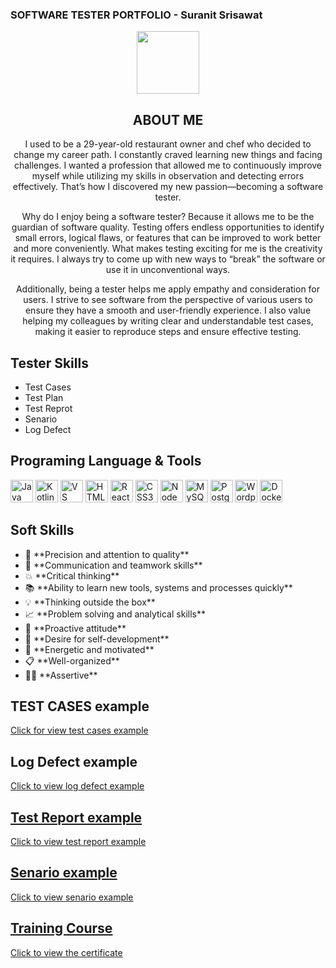 ### SOFTWARE TESTER PORTFOLIO - Suranit Srisawat
<div id="header" align="center">
  <img src="https://media.giphy.com/media/M9gbBd9nbDrOTu1Mqx/giphy.gif" width="100"/>
</div>

<div align="center">
  <h2>ABOUT ME</h2>
  <p>
I used to be a 29-year-old restaurant owner and chef who decided to change my career path. I constantly craved learning new things and facing challenges. I wanted a profession that allowed me to continuously improve myself while utilizing my skills in observation and detecting errors effectively. That’s how I discovered my new passion—becoming a software tester.

Why do I enjoy being a software tester? Because it allows me to be the guardian of software quality. Testing offers endless opportunities to identify small errors, logical flaws, or features that can be improved to work better and more conveniently. What makes testing exciting for me is the creativity it requires. I always try to come up with new ways to “break” the software or use it in unconventional ways.

Additionally, being a tester helps me apply empathy and consideration for users. I strive to see software from the perspective of various users to ensure they have a smooth and user-friendly experience. I also value helping my colleagues by writing clear and understandable test cases, making it easier to reproduce steps and ensure effective testing.
  </p>
</div>

<div>
  <h2>Tester Skills</h2>
  <ul>
    <li>Test Cases</li>
    <li>Test Plan</li>
    <li>Test Reprot</li>
    <li>Senario</li>
    <li>Log Defect</li>
  </ul>
</div>

<div align="left">
  <h2>Programing Language & Tools</h2>
  <p align="left">
    <a href="https://www.oracle.com/java/" target="_blank" rel="noreferrer"><img src="https://raw.githubusercontent.com/danielcranney/readme-generator/main/public/icons/skills/java-colored.svg" width="36" height="36" alt="Java" /></a>
    <a href="https://kotlinlang.org/" target="_blank" rel="noreferrer"><img src="https://raw.githubusercontent.com/danielcranney/readme-generator/main/public/icons/skills/kotlin-colored.svg" width="36" height="36" alt="Kotlin" /></a>
    <a href="https://code.visualstudio.com/" target="_blank" rel="noreferrer"><img src="https://raw.githubusercontent.com/danielcranney/readme-generator/main/public/icons/skills/visualstudiocode.svg" width="36" height="36" alt="VS Code" /></a>
    <a href="https://developer.mozilla.org/en-US/docs/Glossary/HTML5" target="_blank" rel="noreferrer"><img src="https://raw.githubusercontent.com/danielcranney/readme-generator/main/public/icons/skills/html5-colored.svg" width="36" height="36" alt="HTML5" /></a>
    <a href="https://reactjs.org/" target="_blank" rel="noreferrer"><img src="https://raw.githubusercontent.com/danielcranney/readme-generator/main/public/icons/skills/react-colored.svg" width="36" height="36" alt="React" /></a>
    <a href="https://www.w3.org/TR/CSS/#css" target="_blank" rel="noreferrer"><img src="https://raw.githubusercontent.com/danielcranney/readme-generator/main/public/icons/skills/css3-colored.svg" width="36" height="36" alt="CSS3" /></a>
    <a href="https://nodejs.org/en/" target="_blank" rel="noreferrer"><img src="https://raw.githubusercontent.com/danielcranney/readme-generator/main/public/icons/skills/nodejs-colored.svg" width="36" height="36" alt="NodeJS" /></a>
    <a href="https://www.mysql.com/" target="_blank" rel="noreferrer"><img src="https://raw.githubusercontent.com/danielcranney/readme-generator/main/public/icons/skills/mysql-colored.svg" width="36" height="36" alt="MySQL" /></a>
    <a href="https://www.postgresql.org/" target="_blank" rel="noreferrer"><img src="https://raw.githubusercontent.com/danielcranney/readme-generator/main/public/icons/skills/postgresql-colored.svg" width="36" height="36" alt="PostgreSQL" /></a>
    <a href="https://wordpress.com" target="_blank" rel="noreferrer"><img src="https://raw.githubusercontent.com/danielcranney/readme-generator/main/public/icons/skills/wordpress-colored.svg" width="36" height="36" alt="Wordpress" /></a>
    <a href="https://www.docker.com/" target="_blank" rel="noreferrer"><img src="https://raw.githubusercontent.com/danielcranney/readme-generator/main/public/icons/skills/docker-colored.svg" width="36" height="36" alt="Docker" /></a>
  </p>
</div>

<div align="left">
  <h2>Soft Skills</h2>
  <ul>
    <li>🔎 **Precision and attention to quality**</li>
    <li>🙌 **Communication and teamwork skills**</li>
    <li>💥 **Critical thinking**</li>
    <li>📚 **Ability to learn new tools, systems and processes quickly**</li>
    <li>💡 **Thinking outside the box**</li>
    <li>📈 **Problem solving and analytical skills**</li>
    <li>🚀 **Proactive attitude**</li>
    <li>🔁 **Desire for self-development**</li>
    <li>🔋 **Energetic and motivated**</li>
    <li>📋 **Well-organized**</li>
    <li>🙅‍♀️ **Assertive**</li>
  </ul>
</div>

<div>
  <h2>TEST CASES example</h2>
  <a href="https://docs.google.com/spreadsheets/d/1ScPLs1CRIbYvGPo9wn9MZAEQGKakrIqD/edit?gid=913877519#gid=913877519" target="_blank">
  Click for view test cases example
</a>
</div>

<div>
  <h2>Log Defect example</h2>
  <a href="https://docs.google.com/spreadsheets/d/1gaCxNsdm_PHFugCU9lB1MH4bTT_nK9uP/edit?gid=1619800925#gid=1619800925" target="_blank">
  Click to view log defect example
</div>

<div>
  <h2>Test Report example</h2>
  <a href="https://drive.google.com/file/d/1viE5a2_N1ngKhNuA6S9CpELZSyI7eaMd/view?usp=sharing" target="_blank">
  Click to view test report example
</div>

<div>
  <h2>Senario example</h2>
  <a href="https://docs.google.com/spreadsheets/d/1gQGRssjSkumEapMIdtCc0eCw7FWzjDLi/edit?gid=81543395#gid=81543395" target="_blank">
  Click to view senario example
</div>

<div>
  <h2>Training Course</h2>
  <a href="https://drive.google.com/file/d/1Y1csjQaTYvjW62MfVYd-kqdwO0JncpDE/view" target="_blank">
  Click to view the certificate
</div>
